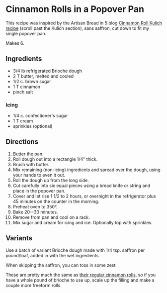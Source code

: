 # Cinnamon Rolls in a Popover Pan

This recipe was inspired by the Artisan Bread in 5 blog [Cinnamon Roll Kulich recipe](https://artisanbreadinfive.com/2020/04/07/kulich-for-easter-two-ways-plus-a-book-red-star-yeast-giveaway/) (scroll past the Kulich section), sans saffron, cut down to fit my single popover pan.

Makes 6.

## Ingredients

* 3/4 lb refrigerated Brioche dough
* 2 T butter, melted and cooled
* 1/2 c. brown sugar
* 1 T cinnamon
* pinch salt

### Icing

* 1/4 c. confectioner's sugar
* 1 T cream
* sprinkles (optional)

## Directions

1. Butter the pan.
2. Roll dough out into a rectangle 1/4" thick.
3. Brush with butter.
4. Mix remaining (non-icing) ingredients and spread over the dough, using your hands to even it out.
5. Roll the dough up from the long side.
6. Cut carefully into six equal pieces using a bread knife or string and place in the popover pan.
7. Cover and let rise 1 1/2 to 2 hours, or overnight in the refrigerator plus 45 minutes on the counter in the morning.
8. Preheat oven to 350°.
9. Bake 20--30 minutes.
10. Remove from pan and cool on a rack.
11. Mix sugar and cream for icing and ice.  Optionally top with sprinkles.

## Variants

Use a batch of variant Brioche dough made with 1/4 tsp. saffron per pound/loaf, added in with the wet ingredients.

When skipping the saffron, you can toss in some zest.

These are pretty much the same as [their regular cinnamon rolls](https://artisanbreadinfive.com/2011/03/28/2897/), so if you have a whole pound of brioche to use up, scale up the filling and make a couple more freeform rolls.


